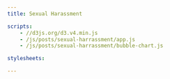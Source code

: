 ```yaml
---
title: Sexual Harassment

scripts:
    - //d3js.org/d3.v4.min.js
    - /js/posts/sexual-harrassment/app.js
    - /js/posts/sexual-harrassment/bubble-chart.js

stylesheets:

---
```


<svg width="640" height="640" id="bubble-chart"></svg>
